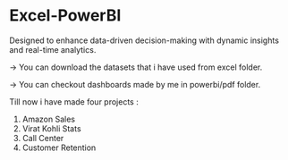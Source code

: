 # Excel-PowerBI

Designed to enhance data-driven decision-making with dynamic insights and real-time analytics.

-> You can download the datasets that i have used from excel folder.

-> You can checkout dashboards made by me in powerbi/pdf folder.

Till now i have made four projects :

1)  Amazon Sales
2)  Virat Kohli Stats
3) Call Center
4) Customer Retention